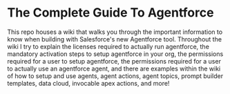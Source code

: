 # The Complete Guide To Agentforce   

This repo houses a wiki that walks you through the important information to know when building with Salesforce's new Agentforce tool.
Throughout the wiki I try to explain the licenses required to actually run agentforce, the mandatory activation steps to setup agentforce in your org, the permissions required for a user to setup agentforce, the permissions required for a user to actually use an agentforce agent, and there are examples within the wiki of how to setup and use agents, agent actions, agent topics, prompt builder templates, data cloud, invocable apex actions, and more!
